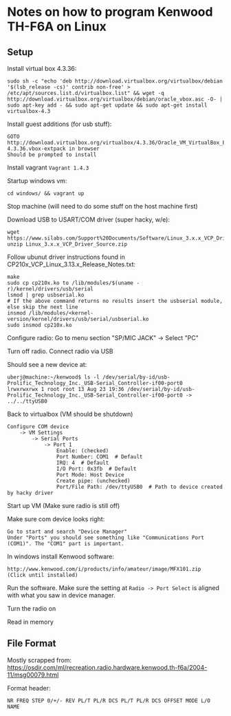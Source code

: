 Notes on how to program Kenwood TH-F6A on Linux
===============================================

Setup
-----
Install virtual box 4.3.36:

	sudo sh -c "echo 'deb http://download.virtualbox.org/virtualbox/debian '$(lsb_release -cs)' contrib non-free' > /etc/apt/sources.list.d/virtualbox.list" && wget -q http://download.virtualbox.org/virtualbox/debian/oracle_vbox.asc -O- | sudo apt-key add - && sudo apt-get update && sudo apt-get install virtualbox-4.3

Install guest additions (for usb stuff):

	GOTO http://download.virtualbox.org/virtualbox/4.3.36/Oracle_VM_VirtualBox_Extension_Pack-4.3.36.vbox-extpack in browser
	Should be prompted to install

Install vagrant `Vagrant 1.4.3`

Startup windows vm:

	cd windows/ && vagrant up

Stop machine (will need to do some stuff on the host machine first)

Download USB to USART/COM driver (super hacky, w/e):

	wget https://www.silabs.com/Support%20Documents/Software/Linux_3.x.x_VCP_Driver_Source.zip
	unzip Linux_3.x.x_VCP_Driver_Source.zip

Follow ubunut driver instructions found in CP210x_VCP_Linux_3.13.x_Release_Notes.txt:

	make
	sudo cp cp210x.ko to /lib/modules/$(uname -r)/kernel/drivers/usb/serial
	lsmod | grep usbserial.ko
	# If the above command returns no results insert the usbserial module, else skip the next line
	insmod /lib/modules/<kernel-version/kernel/drivers/usb/serial/usbserial.ko
	sudo insmod cp210x.ko


Configure radio:
	Go to menu section "SP/MIC JACK"
		-> Select "PC"

Turn off radio. Connect radio via USB

Should see a new device at:
	
	uberj@machine:~/kenwood$ ls -l /dev/serial/by-id/usb-Prolific_Technology_Inc._USB-Serial_Controller-if00-port0 
	lrwxrwxrwx 1 root root 13 Aug 23 19:36 /dev/serial/by-id/usb-Prolific_Technology_Inc._USB-Serial_Controller-if00-port0 -> ../../ttyUSB0

Back to virtualbox (VM should be shutdown)

	Configure COM device
		-> VM Settings
			-> Serial Ports
				-> Port 1
					Enable: (checked)
					Port Number: COM1  # Default
					IRQ: 4  # Default
					I/O Port: 0x3fb  # Default
					Port Mode: Host Device
					Create pipe: (unchecked)
					Port/File Path: /dev/ttyUSB0  # Path to device created by hacky driver

Start up VM (Make sure radio is still off)

Make sure com device looks right:

	Go to start and search "Device Manager"
	Under "Ports" you should see something like "Communications Port (COM1)". The "COM1" part is important.

In windows install Kenwood software:

	http://www.kenwood.com/i/products/info/amateur/image/MFX101.zip
	(Click until installed)

Run the software. Make sure the setting at `Radio -> Port Select` is aligned with what you saw in device manager.

Turn the radio on

Read in memory

File Format
-----------
Mostly scrapped from: https://osdir.com/ml/recreation.radio.hardware.kenwood.th-f6a/2004-11/msg00079.html

Format header:
	
	NR FREQ STEP 0/+/- REV PL/T PL/R DCS PL/T PL/R DCS OFFSET MODE L/O NAME
